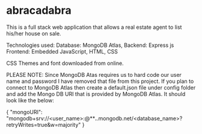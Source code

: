 # abracadabra
This is a full stack web application that allows a real estate agent to list his/her house on sale.

Technologies used:
Database: MongoDB Atlas,
Backend: Express js
Frontend: Embedded JavaScript, HTML, CSS

CSS Themes and font downloaded from online.

PLEASE NOTE:
Since MongoDB Atas requires us to hard code our user name and password I have removed that file from this project. If you plan to connect to MongoDB Atlas 
then create a default.json file under config folder and add the Mongo DB URI that is provided by MongoDB Atlas. It should look like the below:

{
    "mongoURI": "mongodb+srv://<user_name>:<password>@********.******.mongodb.net/<database_name>?retryWrites=true&w=majority"
}

